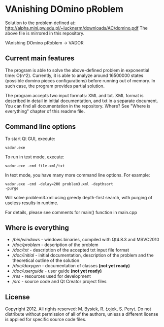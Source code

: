 ﻿VAnishing DOmino pRoblem
========================

Solution to the problem defined at:
http://alpha.mini.pw.edu.pl/~lucknerm/downloads/AC/domino.pdf
The above file is mirrored in this repository.

VAnishing DOmino pRoblem -> VADOR


Current main features
---------------------

The program is able to solve the above-defined problem in exponential time: O(n^2). Currently, it is able to analyze around 16500000 states (possible domino pieces configurations) before running out of memory. In such case, the program provides partial solution.

The program accepts two input formats: XML and txt. XML format is described in detail in initial documentation, and txt in a separate document. You can find all documentation in the repository. Where? See "Where is everything" chapter of this readme file.

Command line options
--------------------

To start Qt GUI, execute:

<code>vador.exe</code>

To run in text mode, execute:

<code>vador.exe -cmd file.xml/txt</code>

In text mode, you have many more command line options. For example:

<code>vador.exe -cmd -delay=200 problem3.xml -depthsort -purge</code>

Will solve problem3.xml using greedy depth-first search, with purging of useless results in runtime.

For details, please see comments for main() function in main.cpp


Where is everything
-------------------

* */bin/windows* - windows binaries, compiled with Qt4.8.3 and MSVC2010
* */doc/problem* - description of the problem
* */doc/txt* - description of the accepted txt input file format
* */doc/initial* - initial documentation, description of the problem and the theoretical outline of the solution
* */doc/doxygen* - documentation of classes **(not yet ready)**
* */doc/userguide* - user guide **(not yet ready)**
* */res* - resources used for development
* */src* - source code and Qt Creator project files


License
-------

Copyright 2012. All rights reserved: M. Bysiek, R. Łojek, S. Peryt.
Do not distribute without permission of all of the authors, unless 
a different license is applied for specific source code files.
